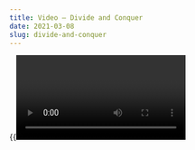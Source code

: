 ```yaml
---
title: Video — Divide and Conquer
date: 2021-03-08
slug: divide-and-conquer
---
```


{{<Video slug="divide-and-conquer" slides="y" transcript="y" >}}
